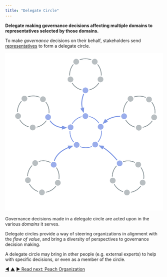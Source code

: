 ```yaml
---
title: "Delegate Circle"
---
```



**Delegate making governance decisions affecting multiple domains to representatives selected by those domains.**

To make <dfn data-info="Governance: The process of setting objectives and making and evolving decisions that guide people towards achieving those objectives.">governance</dfn> decisions on their behalf, stakeholders send [representatives](representative.html) to form a delegate circle.

![Delegate Circle](img/structural-patterns/delegate-circle.png)

Governance decisions made in a delegate circle are acted upon in the various <dfn data-info="Domain: A distinct area of influence, activity and decision making within an organization.">domains</dfn> it serves.

Delegate circles provide a way of steering organizations in alignment with the <dfn data-info="Flow of Value: Deliverables traveling through an organization towards customers or other stakeholders.">flow of value</dfn>, and bring a diversity of perspectives to governance decision making.

A delegate circle may bring in other people (e.g. external experts) to help with specific decisions, or even as a member of the circle.


<div class="bottom-nav">
<a href="service-circle.html" title="Back to: Service Circle">◀</a> <a href="organizational-structure.html" title="Up: Organizational Structure">▲</a> <a href="peach-organization.html" title="Read next: Peach Organization">▶ Read next: Peach Organization</a>
</div>


<script type="text/javascript">
Mousetrap.bind('g n', function() {
    window.location.href = 'peach-organization.html';
    return false;
});
</script>

